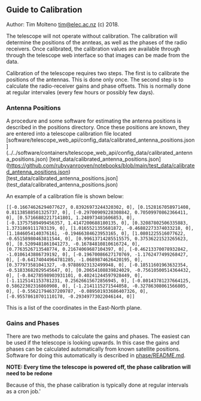 ## Guide to Calibration

Author: Tim Molteno tim@elec.ac.nz (c) 2018.

The telescope will not operate without calibration. The calibration will determine the positions of
the annteas, as well as the phases of the radio receivers. Once calibrated, the calibration values are
available through through the telescope web interface so that images can be made from the data. 

Calibration of the telescope requires two steps. The first is to calibrate the positions of the
antennas. This is done only once. The second step is to calculate the radio-receiver gains and phase
offsets. This is normally done at regular intervales (every few hours or possibly few days).


### Antenna Positions

A procedure and some software for estimating the antenna positions is described in the positions
directory. Once these positions are known, they are entered into a telescope calibration file located
[software/telescope_web_api/config_data/calibrated_antenna_positions.json]
(../../software/containers/telescope_web_api/config_data/calibrated_antenna_positions.json)
[test_data/calibrated_antenna_positions.json]
(https://github.com/rubyvanrooyen/notebooks/blob/main/test_data/calibrated_antenna_positions.json)    
[test_data/calibrated_antenna_positions.json]
(test_data/calibrated_antenna_positions.json)    

An example of a calibration file is shown below:

    [[-0.16674626294077627, 0.83926973244320302, 0], [0.1528167058971408, 0.81138588501325737, 0], [-0.29700909228308842, 0.70509970862366411, 0], [0.57166882217141801, 1.248973481606853, 0], [-0.13757589499456357, 1.4147200688180135, 0], [0.32087802506335883, 1.3731869111783139, 0], [1.0165521355681872, -0.46882273374033218, 0], [1.1846054140376161, -0.19466384623953165, 0], [1.0801225516077622, -0.65158980463811544, 0], [0.99613714285515575, 0.37536221523265623, 0], [0.5209481861041273, -0.16784810810616724, 0], [0.7763526713548774, 0.21674069687104397, 0], [-0.46213370078932842, -1.0106143886739192, 0], [-0.19670086627170769, -1.1762477499268427, 0], [-0.64174044964781285, -1.0689874626420195, 0], [0.377973581041327, -0.97886923132499948, 0], [-0.18511601963632354, -0.51833682029545647, 0], [0.20654108839824029, -0.75610500514364432, 0], [-0.84278598903931101, 0.40241244597928449, 0], [-1.1125141153781231, 0.25626615672856945, 0], [-0.80143781237664125, 0.58622302316860908, 0], [-1.2141115271544058, -0.32786308061566805, 0], [-0.55621794637209787, -0.089501933686407326, 0], [-0.95578610701110178, -0.29349773022046144, 0]]

This is a list of the coordinates in the East-North plane. 

### Gains and Phases

There are two methods to calculate the gains and phases. The easiest can be used if the telescope is
looking upwards. In this case the gains and phases can be calculated automatically from known
satellite positions. Software for doing this automatically is described in
[phase/README.md](phase/README.md).

**NOTE: Every time the telescope is powered off, the phase calibration will need to be redone**

Because of this, the phase calibration is typically done at regular intervals as a cron job.'


